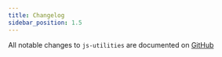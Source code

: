 ```yaml
---
title: Changelog
sidebar_position: 1.5
---
```


All notable changes to `js-utilities` are documented on [GitHub](https://github.com/Javaabu/js-utilities/blob/main/CHANGELOG.md)
